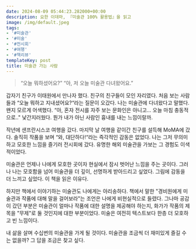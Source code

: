 ```yaml
---
date: 2024-08-09 05:44:23.282000+00:00
description: 요한 이데마, 『미술관 100% 활용법』을 읽고
image: /img/default.jpeg
tags:
- '#미술관'
- '#미술'
- '#전시회'
- '#여행'
- '#책리뷰'
templateKey: post
title: 미술관 가는 사람
---
```


>“오늘 뭐하셨어요?”
>“아, 저 오늘 미술관 다녀왔어요.”


갑자기 친구가 이태원에서 만나자 했다. 친구의 친구들이 모인 자리였다. 처음 보는 사람들과 “오늘 뭐하고 지내셨어요?“라는 질문이 오갔다. 나는 미술관에 다녀왔다고 말했다. 왠지 모르게 어색했다. “아, 혼자 전시를 자주 보는 문화인은 아니고… 오늘 마침 충동적으로.." 낯간지러웠다. 뭔가 내가 아닌 사람인 흉내를 내는 느낌이랄까.

작년에 샌프란시스코 여행을 갔다. 마지막 날 여행을 같이간 친구를 설득해 MoMA에 갔다. 솔직히 작품을 보며 “와, 대단하다!“라는 즉각적인 감동은 없었다. 나는 그저 무의미하고 모호한 느낌을 즐기러 전시회에 갔다. 유명한 해외 미술관을 가보는 그 경험도 이색적이었다.

미술관은 언제나 나에게 모호한 곳이자 현실에서 잠시 벗어난 느낌을 주는 곳이다. 그러나 나는 모호함을 넘어 미술관을 더 깊이, 선명하게 받아드리고 싶었다. 그림에 감동을 더 느끼고 싶었다. 이 책을 읽은 이유다.

하지만 책에서 이야기하는 미술관도 나에게는 아리송하다. 책에서 말한 "경비원에게 미술관과 작품에 대해 말을 걸어보라"는 조언은 나에게 비현실적으로 들렸다. 그나마 공감이 갔던 부분은 미술관이 얼마나 작품에 대한 설명을 제공해야 하는지, 화가가 작품의 제목을 "무제"로 둘 것인지에 대한 부분이었다. 미술은 여전히 텍스트보다 한층 더 모호하고 빈 느낌이다.

내 삶을 살며 수십번의 미술관을 가게 될 것이다. 미술관을 조금씩 더 재미있게 즐길 수는 없을까? 그 답을 조금은 찾고 싶다.